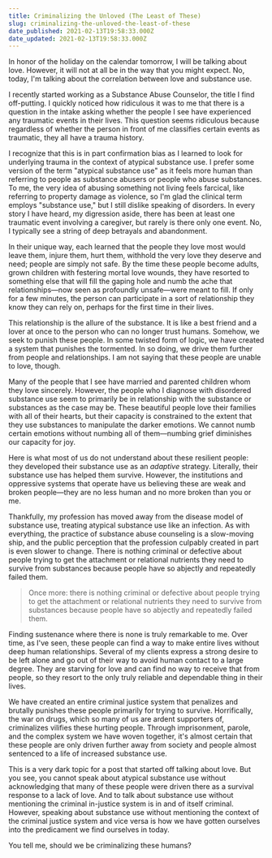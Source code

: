 ```yaml
---
title: Criminalizing the Unloved (The Least of These)
slug: criminalizing-the-unloved-the-least-of-these
date_published: 2021-02-13T19:58:33.000Z
date_updated: 2021-02-13T19:58:33.000Z
---
```


In honor of the holiday on the calendar tomorrow, I will be talking about love. However, it will not at all be in the way that you might expect. No, today, I'm talking about the correlation between love and substance use.

I recently started working as a Substance Abuse Counselor, the title I find off-putting. I quickly noticed how ridiculous it was to me that there is a question in the intake asking whether the people I see have experienced any traumatic events in their lives. This question seems ridiculous because regardless of whether the person in front of me classifies certain events as traumatic, they all have a trauma history.

I recognize that this is in part confirmation bias as I learned to look for underlying trauma in the context of atypical substance use. I prefer some version of the term "atypical substance use" as it feels more human than referring to people as substance abusers or people who abuse substances. To me, the very idea of abusing something not living feels farcical, like referring to property damage as violence, so I'm glad the clinical term employs "substance use," but I still dislike speaking of disorders. In every story I have heard, my digression aside, there has been at least one traumatic event involving a caregiver, but rarely is there only one event. No, I typically see a string of deep betrayals and abandonment.

In their unique way, each learned that the people they love most would leave them, injure them, hurt them, withhold the very love they deserve and need; people are simply not safe. By the time these people become adults, grown children with festering mortal love wounds, they have resorted to something else that will fill the gaping hole and numb the ache that relationships—now seen as profoundly unsafe—were meant to fill. If only for a few minutes, the person can participate in a sort of relationship they know they can rely on, perhaps for the first time in their lives.

This relationship is the allure of the substance. It is like a best friend and a lover at once to the person who can no longer trust humans. Somehow, we seek to punish these people. In some twisted form of logic, we have created a system that punishes the tormented. In so doing, we drive them further from people and relationships. I am not saying that these people are unable to love, though.

Many of the people that I see have married and parented children whom they love sincerely. However, the people who I diagnose with disordered substance use seem to primarily be in relationship with the substance or substances as the case may be. These beautiful people love their families with all of their hearts, but their capacity is constrained to the extent that they use substances to manipulate the darker emotions. We cannot numb certain emotions without numbing all of them—numbing grief diminishes our capacity for joy.

Here is what most of us do not understand about these resilient people: they developed their substance use as an *adaptive* strategy. Literally, their substance use has helped them survive. However, the institutions and oppressive systems that operate have us believing these are weak and broken people—they are no less human and no more broken than you or me.

Thankfully, my profession has moved away from the disease model of substance use, treating atypical substance use like an infection. As with everything, the practice of substance abuse counseling is a slow-moving ship, and the public perception that the profession culpably created in part is even slower to change. There is nothing criminal or defective about people trying to get the attachment or relational nutrients they need to survive from substances because people have so abjectly and repeatedly failed them.

> Once more: there is nothing criminal or defective about people trying to get the attachment or relational nutrients they need to survive from substances because people have so abjectly and repeatedly failed them.

Finding sustenance where there is none is truly remarkable to me. Over time, as I've seen, these people can find a way to make entire lives without deep human relationships. Several of my clients express a strong desire to be left alone and go out of their way to avoid human contact to a large degree. They are starving for love and can find no way to receive that from people, so they resort to the only truly reliable and dependable thing in their lives.

We have created an entire criminal justice system that penalizes and brutally punishes these people primarily for trying to survive. Horrifically, the war on drugs, which so many of us are ardent supporters of, criminalizes vilifies these hurting people. Through imprisonment, parole, and the complex system we have woven together, it's almost certain that these people are only driven further away from society and people almost sentenced to a life of increased substance use.

This is a very dark topic for a post that started off talking about love. But you see, you cannot speak about atypical substance use without acknowledging that many of these people were driven there as a survival response to a lack of love. And to talk about substance use without mentioning the criminal in-justice system is in and of itself criminal. However, speaking about substance use without mentioning the context of the criminal justice system and vice versa is how we have gotten ourselves into the predicament we find ourselves in today.

You tell me, should we be criminalizing these humans?
